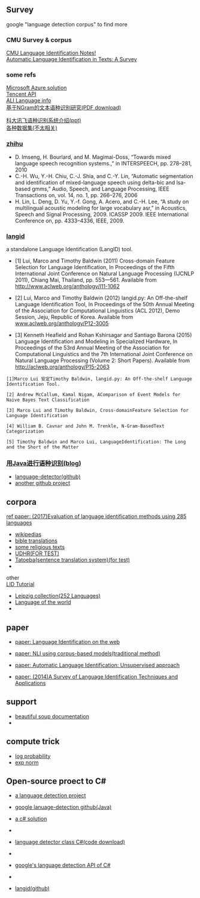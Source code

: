 ## Survey
google "language detection corpus" to find more
### CMU Survey & corpus
[CMU Language Identification Notes!](http://www.cs.cmu.edu/~ralf/langid.html)  
[Automatic Language Identification in Texts: A Survey](https://arxiv.org/pdf/1804.08186)

### some refs
[Microsoft Azure solution](https://docs.microsoft.com/en-us/azure/cognitive-services/text-analytics/how-tos/text-analytics-how-to-language-detection)  
[Tencent API](https://ai.qq.com/doc/textdetect.shtml)  
[ALI Language info](https://docs.alipay.com/l10ncenter/vv5u7s/cf8xxu)  
[基于NGram的文本语种识别研究(PDF download)](http://manu44.magtech.com.cn/Jwk_infotech_wk3/CN/article/downloadArticleFile.do?attachType=PDF&id=3723)


[科大讯飞语种识别系统介绍(ppt)](https://wenku.baidu.com/view/295969896137ee06eff918a0.html)  
[各种数据集(不太相关)](https://zhuanlan.zhihu.com/p/35455475)
### [zhihu](https://www.zhihu.com/question/20295339/answer/166999178)
- D. Imseng, H. Bourlard, and M. Magimai-Doss, “Towards mixed language speech recognition systems.,” in INTERSPEECH, pp. 278–281, 2010
- C.-H. Wu, Y.-H. Chiu, C.-J. Shia, and C.-Y. Lin, “Automatic segmentation and identification of mixed-language speech using delta-bic and lsa-based gmms,” Audio, Speech, and Language Processing, IEEE Transactions on,
 vol. 14, no. 1, pp. 266–276, 2006
 - H. Lin, L. Deng, D. Yu, Y.-f. Gong, A. Acero, and C.-H. Lee, “A study on multilingual acoustic modeling for large vocabulary asr,” in Acoustics, Speech and Signal Processing, 2009. ICASSP 2009. IEEE International Conference on, pp. 4333–4336, IEEE, 2009.
 
### [langid](https://github.com/saffsd/langid.py)

a standalone Language Identification (LangID) tool.

- [1] Lui, Marco and Timothy Baldwin (2011) Cross-domain Feature Selection for Language Identification, In Proceedings of the Fifth International Joint Conference on Natural Language Processing (IJCNLP 2011), Chiang Mai, Thailand, pp. 553—561. Available from http://www.aclweb.org/anthology/I11-1062

- [2] Lui, Marco and Timothy Baldwin (2012) langid.py: An Off-the-shelf Language Identification Tool, In Proceedings of the 50th Annual Meeting of the Association for Computational Linguistics (ACL 2012), Demo Session, Jeju, Republic of Korea. Available from www.aclweb.org/anthology/P12-3005

- [3] Kenneth Heafield and Rohan Kshirsagar and Santiago Barona (2015) Language Identification and Modeling in Specialized Hardware, In Proceedings of the 53rd Annual Meeting of the Association for Computational Linguistics and the 7th International Joint Conference on Natural Language Processing (Volume 2: Short Papers). Available from http://aclweb.org/anthology/P15-2063

```
[1]Marco Lui 安定Timothy Baldwin, langid.py: An Off-the-shelf Language Identification Tool.

[2] Andrew McCallum, Kamal Nigam, AComparison of Event Models for Naive Bayes Text Classification

[3] Marco Lui and Timothy Baldwin, Cross-domainFeature Selection for Language Identification

[4] William B. Cavnar and John M. Trenkle, N-Gram-BasedText Categorization

[5] Timothy Baldwin and Marco Lui, LanguageIdentification: The Long and the Short of the Matter

```
### [用Java进行语种识别(blog)](http://www.meilongkui.com/archives/431)

- [language-detector(github)](https://github.com/optimaize/language-detector)  
- [another github project](https://github.com/shuyo/language-detection)



## corpora
[ref paper: (2017)Evaluation of language identification methods using 285 languages](https://www.ep.liu.se/ecp/131/021/ecp17131021.pdf)
- [wikipedias](https://www.wikipedia.org/)
- [bible translations](http://gospelgo.com/biblespage.html)
- [some religious texts](https://www.lds.org/?lang=eng)
- [UDHR(FOR TEST)](http://www.unicode.org/udhr/)
- [Tatoeba(sentence translation system)(for test)](https://tatoeba.org/eng/)
- 
other  
[LID Tutorial](http://alias-i.com/lingpipe/demos/tutorial/langid/read-me.html)
- [Leipzig collection(252 Languages)](http://corpora.uni-leipzig.de/en?corpusId=zho-simp_news_2010)
- [Language of the world](https://www.ethnologue.com/browse/names/c)
- 

## paper
- [paper: Language Identification on the web](https://radimrehurek.com/cicling09.pdf)
- [paper: NLI using corpus-based models(traditional method)](https://tidsskrift.dk/her/article/view/25083/22006)
- [paper: Automatic Language Identification: Unsupervised approach](http://www.tmrfindia.org/ijcsa/v7i16.pdf)

- [paper: (2014)A Survey of Language Identification Techniques and Applications](http://citeseerx.ist.psu.edu/viewdoc/download?doi=10.1.1.689.5252&rep=rep1&type=pdf)


## support
- [beautiful soup documentation](https://www.crummy.com/software/BeautifulSoup/bs4/doc.zh/)
- 

## compute trick
- [log probability](https://en.wikipedia.org/wiki/Log_probability)
- [exp norm](https://timvieira.github.io/blog/post/2014/02/11/exp-normalize-trick/)



## Open-source proect to C#
- [a language detection project](https://blog.csdn.net/chndata/article/details/44835071)
- [google lanuage-detection github(Java)](https://code.google.com/archive/p/language-detection/)

- [a c# solution](https://download.csdn.net/download/snngimfk/5146257)
- 


- [language detector class C#(code download)](http://idsyst.hu/development/language_detector.html)
- 

- [google's language detection API of C#](https://codelabs.developers.google.com/codelabs/cloud-translation-csharp/index.html?index=..%2F..index#7)
- 
- [langid(github)](https://github.com/saffsd/langid.py)
